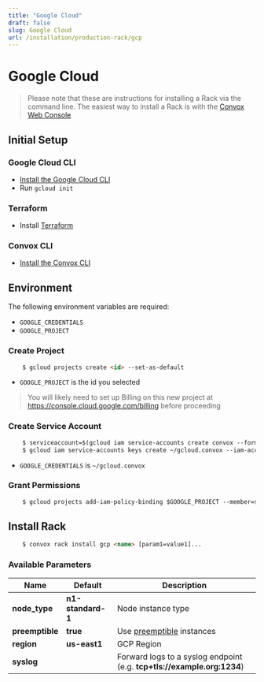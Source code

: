 ```yaml
---
title: "Google Cloud"
draft: false
slug: Google Cloud
url: /installation/production-rack/gcp
---
```

# Google Cloud
> Please note that these are instructions for installing a Rack via the command line. The easiest way to install a Rack is with the [Convox Web Console](https://console.convox.com)

## Initial Setup

### Google Cloud CLI

- [Install the Google Cloud CLI](https://cloud.google.com/sdk/docs/#install_the_latest_cloud_tools_version_cloudsdk_current_version)
- Run `gcloud init`

### Terraform

- Install [Terraform](https://learn.hashicorp.com/terraform/getting-started/install.html)

### Convox CLI

- [Install the Convox CLI](/installation/cli)

## Environment

The following environment variables are required:

- `GOOGLE_CREDENTIALS`
- `GOOGLE_PROJECT`

### Create Project
```html
    $ gcloud projects create <id> --set-as-default
```
- `GOOGLE_PROJECT` is the id you selected

> You will likely need to set up Billing on this new project at https://console.cloud.google.com/billing before proceeding

### Create Service Account
```html
    $ serviceaccount=$(gcloud iam service-accounts create convox --format="value(email)")
    $ gcloud iam service-accounts keys create ~/gcloud.convox --iam-account=${serviceaccount}
```
- `GOOGLE_CREDENTIALS` is `~/gcloud.convox`
 
### Grant Permissions
```html
    $ gcloud projects add-iam-policy-binding $GOOGLE_PROJECT --member=serviceAccount:${serviceaccount} --role=roles/owner
```
## Install Rack
```html
    $ convox rack install gcp <name> [param1=value1]...
```
### Available Parameters

| Name          | Default         | Description                                                                              |
| ------------- | --------------- | ---------------------------------------------------------------------------------------- |
| **node_type**   | **n1-standard-1** | Node instance type                                                                       |
| **preemptible** | **true**          | Use [preemptible](https://cloud.google.com/compute/docs/instances/preemptible) instances |
| **region**      | **us-east1**      | GCP Region                                                                               |
| **syslog**      |                 | Forward logs to a syslog endpoint (e.g. **tcp+tls://example.org:1234**)                    |
